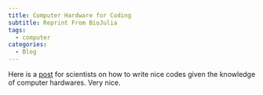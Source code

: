 ```yaml
---
title: Computer Hardware for Coding
subtitle: Reprint From BioJulia
tags:
  - computer
categories:
  - Blog
---
```


Here is a [post](https://biojulia.net/post/hardware/) for scientists on how to write nice codes given the knowledge of computer hardwares. Very nice.